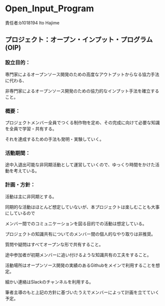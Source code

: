 # Open_Input_Program

責任者:b1018194 Ito Hajime

## プロジェクト：オープン・インプット・プログラム(OIP)

### 設立目的：

専門家によるオープンソース開発のための高度なアウトプットからなる協力手法に代わる、

非専門家によるオープンソース開発のための協力的なインプット手法を確立すること。

### 概要：

プロジェクトメンバー全員でつくる制作物を定め、その完成に向けて必要な知識を全員で学習・共有する。

それを達成するための手法も発明・実験していく。

### 活動期間：

途中入退出可能な非同期活動として運営していくので、ゆっくり時間をかけた活動を考えている。

### 計画・方針：

活動は主に非同期とする。

同期的な活動はほとんど想定していないが、本プロジェクトは楽しむことも大事にしているので

メンバー間でのコミュニケーションを図る目的での活動は想定している。

プロジェクトの知識共有についてのメンバー間の個人的なやり取りは非推奨。

質問や疑問はすべてオープンな形で共有すること。

途中参加者が初期メンバーに追い付けるような知識共有の工夫をすること。

活動場所はオープンソース開発の実績のあるGithubをメインで利用することを想定。

細かい連絡はSlackのチャンネルを利用する。

筆者主導のもと上記の方針に基づいたうえでメンバーによって計画を立てていく予定。
